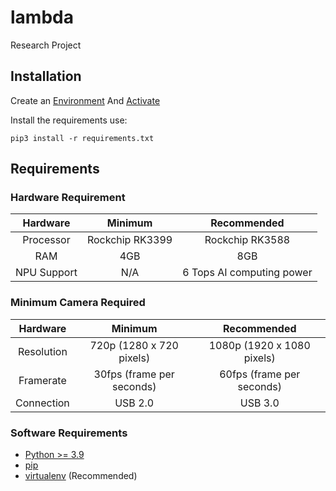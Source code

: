 # lambda
Research Project

## Installation

Create an [Environment](https://flask.palletsprojects.com/en/3.0.x/installation/#create-an-environment) And [Activate](https://flask.palletsprojects.com/en/3.0.x/installation/#create-an-environment)

Install the requirements use:

`pip3 install -r requirements.txt`


## Requirements

### Hardware Requirement

| Hardware | Minimum | Recommended |
| :---:   | :---: | :---: |
| Processor | Rockchip RK3399 | Rockchip RK3588 |
| RAM | 4GB | 8GB |
| NPU Support | N/A | 6 Tops AI computing power |

### Minimum Camera Required

| Hardware | Minimum | Recommended |
| :---:   | :---: | :---: |
| Resolution | 720p (1280 x 720 pixels) | 1080p (1920 x 1080 pixels) |
| Framerate | 30fps (frame per seconds) | 60fps (frame per seconds) |
| Connection | USB 2.0 | USB 3.0 |

### Software Requirements

- [Python >= 3.9](http://docs.python-guide.org/en/latest/starting/installation/)
- [pip](https://pip.pypa.io/en/stable/installation/)
- [virtualenv](https://flask.palletsprojects.com/en/3.0.x/installation/#) (Recommended)